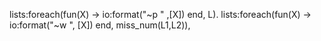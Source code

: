 lists:foreach(fun(X) -> io:format("~p " ,[X]) end, L).
lists:foreach(fun(X) -> io:format("~w ", [X]) end, miss_num(L1,L2)),